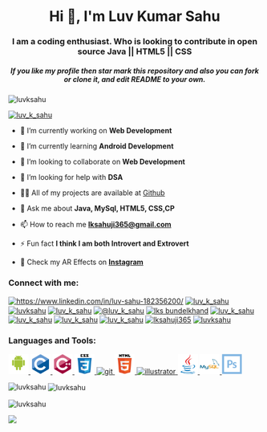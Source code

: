 <!--# [Luv Kumar Sahu](https://sites.google.com/view/luv-kumar-sahu/home)-->
<h1 align="center">Hi 👋, I'm Luv Kumar Sahu</h1>
<h3 align="center">I am a coding enthusiast. Who is looking to contribute in open source Java || HTML5 || CSS</h3>
<h5 align="center">If you like my profile then star mark this repository and also you can fork or clone it, and edit README to your own.</h5>
  
<p align="left"> <img src="https://komarev.com/ghpvc/?username=luvksahu&label=Profile%20views&color=0e75b6&style=flat" alt="luvksahu" /> </p>

<p align="left"> <a href="https://twitter.com/luv_k_sahu" target="blank"><img src="https://img.shields.io/twitter/follow/luv_k_sahu?logo=twitter&style=for-the-badge" alt="luv_k_sahu" /></a> </p>

- 🔭 I’m currently working on **Web Development**

- 🌱 I’m currently learning **Android Development**

- 👯 I’m looking to collaborate on **Web Development**

- 🤝 I’m looking for help with **DSA**

- 👨‍💻 All of my projects are available at [Github](https://github.com/luvksahu)

- 💬 Ask me about **Java, MySql, HTML5, CSS,CP**

- 📫 How to reach me **lksahuji365@gmail.com**

- ⚡ Fun fact **I think I am both Introvert and Extrovert**

- 🔭 Check my AR Effects on **[Instagram](https://www.instagram.com/luv_k_sahu/)**

<h3 align="left">Connect with me:</h3>
<p align="left">
 <a href="https://linkedin.com/in/https://www.linkedin.com/in/luv-sahu-182356200/" target="blank"><img align="center" src="https://raw.githubusercontent.com/rahuldkjain/github-profile-readme-generator/master/src/images/icons/Social/linked-in-alt.svg" alt="https://www.linkedin.com/in/luv-sahu-182356200/" height="30" width="40" /></a>
<a href="https://twitter.com/luv_k_sahu" target="blank"><img align="center" src="https://raw.githubusercontent.com/rahuldkjain/github-profile-readme-generator/master/src/images/icons/Social/twitter.svg" alt="luv_k_sahu" height="30" width="40" /></a>
<!--<a href="https://stackoverflow.com/users/luv_k_sahu" target="blank"><img align="center" src="https://raw.githubusercontent.com/rahuldkjain/github-profile-readme-generator/master/src/images/icons/Social/stack-overflow.svg" alt="luv_k_sahu" height="30" width="40" /></a>-->
<a href="https://fb.com/luvksahu" target="blank"><img align="center" src="https://raw.githubusercontent.com/rahuldkjain/github-profile-readme-generator/master/src/images/icons/Social/facebook.svg" alt="luvksahu" height="30" width="40" /></a>
<a href="https://instagram.com/luv_k_sahu" target="blank"><img align="center" src="https://raw.githubusercontent.com/rahuldkjain/github-profile-readme-generator/master/src/images/icons/Social/instagram.svg" alt="luv_k_sahu" height="30" width="40" /></a>
<a href="https://medium.com/@luv_k_sahu" target="blank"><img align="center" src="https://raw.githubusercontent.com/rahuldkjain/github-profile-readme-generator/master/src/images/icons/Social/medium.svg" alt="@luv_k_sahu" height="30" width="40" /></a>
<a href="https://www.youtube.com/c/lkscreationsdmo" target="blank"><img align="center" src="https://raw.githubusercontent.com/rahuldkjain/github-profile-readme-generator/master/src/images/icons/Social/youtube.svg" alt="lks bundelkhand" height="30" width="40" /></a>
<a href="https://www.codechef.com/users/luv_k_sahu" target="blank"><img align="center" src="https://cdn.jsdelivr.net/npm/simple-icons@3.1.0/icons/codechef.svg" alt="luv_k_sahu" height="30" width="40" /></a>
<a href="https://www.hackerrank.com/luv_k_sahu" target="blank"><img align="center" src="https://raw.githubusercontent.com/rahuldkjain/github-profile-readme-generator/master/src/images/icons/Social/hackerrank.svg" alt="luv_k_sahu" height="30" width="40" /></a>
<a href="https://codeforces.com/profile/luv_k_sahu" target="blank"><img align="center" src="https://cdn.jsdelivr.net/npm/simple-icons@3.0.1/icons/codeforces.svg" alt="luv_k_sahu" height="30" width="40" /></a>
<a href="https://www.leetcode.com/luv_k_sahu" target="blank"><img align="center" src="https://raw.githubusercontent.com/rahuldkjain/github-profile-readme-generator/master/src/images/icons/Social/leet-code.svg" alt="luv_k_sahu" height="30" width="40" /></a>
<a href="https://www.hackerearth.com/lksahuji365" target="blank"><img align="center" src="https://raw.githubusercontent.com/rahuldkjain/github-profile-readme-generator/master/src/images/icons/Social/hackerearth.svg" alt="lksahuji365" height="30" width="40" /></a>
<a href="https://auth.geeksforgeeks.org/user/luvksahu" target="blank"><img align="center" src="https://raw.githubusercontent.com/rahuldkjain/github-profile-readme-generator/master/src/images/icons/Social/geeks-for-geeks.svg" alt="luvksahu" height="30" width="40" /></a>
</p>

<h3 align="left">Languages and Tools:</h3>
<p align="left"> <a href="https://developer.android.com" target="_blank"> <img src="https://raw.githubusercontent.com/devicons/devicon/master/icons/android/android-original-wordmark.svg" alt="android" width="40" height="40"/> </a> <a href="https://www.cprogramming.com/" target="_blank"> <img src="https://raw.githubusercontent.com/devicons/devicon/master/icons/c/c-original.svg" alt="c" width="40" height="40"/> </a> <a href="https://www.w3schools.com/cpp/" target="_blank"> <img src="https://raw.githubusercontent.com/devicons/devicon/master/icons/cplusplus/cplusplus-original.svg" alt="cplusplus" width="40" height="40"/> </a> <a href="https://www.w3schools.com/css/" target="_blank"> <img src="https://raw.githubusercontent.com/devicons/devicon/master/icons/css3/css3-original-wordmark.svg" alt="css3" width="40" height="40"/> </a> <a href="https://git-scm.com/" target="_blank"> <img src="https://www.vectorlogo.zone/logos/git-scm/git-scm-icon.svg" alt="git" width="40" height="40"/> </a> <a href="https://www.w3.org/html/" target="_blank"> <img src="https://raw.githubusercontent.com/devicons/devicon/master/icons/html5/html5-original-wordmark.svg" alt="html5" width="40" height="40"/> </a> <a href="https://www.adobe.com/in/products/illustrator.html" target="_blank"> <img src="https://www.vectorlogo.zone/logos/adobe_illustrator/adobe_illustrator-icon.svg" alt="illustrator" width="40" height="40"/> </a> <a href="https://www.java.com" target="_blank"> <img src="https://raw.githubusercontent.com/devicons/devicon/master/icons/java/java-original.svg" alt="java" width="40" height="40"/> </a> <a href="https://www.mysql.com/" target="_blank"> <img src="https://raw.githubusercontent.com/devicons/devicon/master/icons/mysql/mysql-original-wordmark.svg" alt="mysql" width="40" height="40"/> </a> <a href="https://www.photoshop.com/en" target="_blank"> <img src="https://raw.githubusercontent.com/devicons/devicon/master/icons/photoshop/photoshop-line.svg" alt="photoshop" width="40" height="40"/> </a> </p>

<p><img align="left" src="https://github-readme-stats.vercel.app/api/top-langs?username=luvksahu&show_icons=true&locale=en&layout=compact" alt="luvksahu" /></p>
<p>&nbsp;<img align="center" src="https://github-readme-stats.vercel.app/api?username=luvksahu&show_icons=true&locale=en" alt="luvksahu" /></p>

<p><img align="center" src="https://github-readme-streak-stats.herokuapp.com/?user=luvksahu&" alt="luvksahu" /></p>

![](https://activity-graph.herokuapp.com/graph?username=luvksahu&theme=github)

